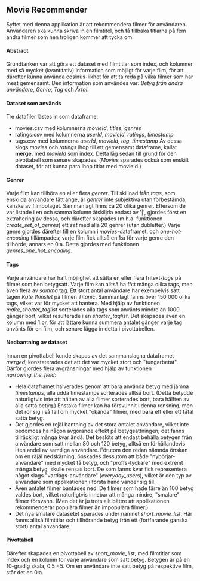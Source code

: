 ## Movie Recommender

Syftet med denna applikation är att rekommendera filmer för användaren. Användaren ska kunna skriva in en filmtitel, och få tillbaka titlarna på fem andra filmer som hen troligen kommer att tycka om.

#### Abstract
Grundtanken var att göra ett dataset med filmtitlar som index, och kolumner med så mycket (kvantitativ) information som möjligt för varje film, för att därefter kunna använda cosinus-likhet för att ta reda på vilka filmer som har mest gemensamt. Den information som användes var: *Betyg från andra användare*, *Genre*, *Tag* och *Årtal*.

#### Dataset som används
Tre datafiler lästes in som dataframe:
- movies.csv med kolumnerna *movieId*, *titles*, *genres*
- ratings.csv med kolumnerna *userId*, *movieId*, *ratings*, *timestamp*
- tags.csv med kolumnerna *userId*, *movieId*, *tag*, *timestamp*
Av dessa slogs *movies* och *ratings* ihop till ett gemensamt dataframe, kallat **merge**, med *movieId* som index. Detta låg sedan till grund för den pivottabell som senare skapades. (*Movies* sparades också som enskilt dataset, för att kunna para ihop titlar med movieId.)

#### Genrer
Varje film kan tillhöra en eller flera *genrer*. Till skillnad från *tags*, som enskilda användare fått ange, är *genrer* inte subjektiva utan förbestämda, kanske av filmbolaget. Sammanlagt finns ca 20 olika genrer. Eftersom de var listade i en och samma kolumn åtskiljda endast av '|', gjordes först en extrahering av dessa, och därefter skapades (m.h.a. funktionen *create_set_of_genres*) ett *set* med alla 20 genrer (utan dubletter.) Varje genre gjordes därefter till en kolumn i *movies*-dataframet, och *one-hot-encoding* tillämpades; varje film fick alltså en 1:a för varje genre den tillhörde, annars en 0:a. Detta gjordes med funktionen *genres_one_hot_encoding*.

#### Tags
Varje användare har haft möjlighet att sätta en eller flera fritext-*tags* på filmer som hen betygsatt. Varje film kan alltså ha fått många olika tags, men även flera av *samma* tag. Ett stort antal användare har exempelvis satt tagen *Kate Winslet* på filmen *Titanic*. Sammanlagt fanns över 150 000 olika tags, vilket var för mycket att hantera. Med hjälp av funktionen *make_shorter_taglist* sorterades alla tags som använts mindre än 1000 gånger bort, vilket resulterade i en *shorter_taglist*. Det skapades även en kolumn med 1:or, för att lättare kunna summera antalet gånger varje tag använts för en film, och senare lägga in detta i pivottabellen. 

#### Nedbantning av dataset
Innan en pivottabell kunde skapas av det sammanslagna dataframet *merged*, konstaterades det att det var mycket stort och "tungarbetat". Därför gjordes flera avgränsningar med hjälp av funktionen *narrowing_the_field*:
- Hela dataframet halverades genom att bara använda betyg med jämna *timestamps*, alla udda timestamps sorterades alltså bort. (Detta betydde naturligtvis inte att hälten av alla filmer sorterades bort, bara hälften av alla satta betyg.) Enstaka filmer kan ha försvunnit i denna rensning, men det rör sig i så fall om mycket "okända" filmer, med bara ett eller ett fåtal satta betyg.
- Det gjordes en rejäl bantning av det stora antalet användare, vilket inte bedömdes ha någon avgörande effekt på betygsättningen; det fanns tillräckligt många kvar ändå. Det beslöts att endast behålla betygen från användare som satt mellan 80 och 120 betyg, alltså en förhållandevis liten andel av samtliga användare. Förutom den redan nämnda önskan om en räjäl nedskärning, önskades dessutom att både "nybörjar-användare" med mycket få betyg, och "proffs-tyckare" med extremt många betyg, skulle rensas bort. De som fanns kvar fick representera något slags "vardags-användare" (*everyday_users*), vilket är den typ av användare som applikationen i första hand vänder sig till.
- Även antalet filmer bantades ned. De filmer som hade färre än 100 betyg valdes bort, vilket naturligtvis innebar att många mindre, "smalare" filmer försvann. (Men det är ju trots allt bättre att applikationen rekommenderar populära filmer än impopulära filmer.)
- Det nya smalare datasetet sparades under namnet *short_movie_list*. Här fanns alltså filmtitlar och tillhörande betyg från ett (fortfarande ganska stort) antal användare.

#### Pivottabell
Därefter skapades en pivottabell av *short_movie_list*, med filmtitlar som index och en kolumn för varje användare som satt betyg. Betygen är på en 10-gradig skala, 0.5 - 5. Om en användare inte satt betyg på respektive film, står det en 0:a.

